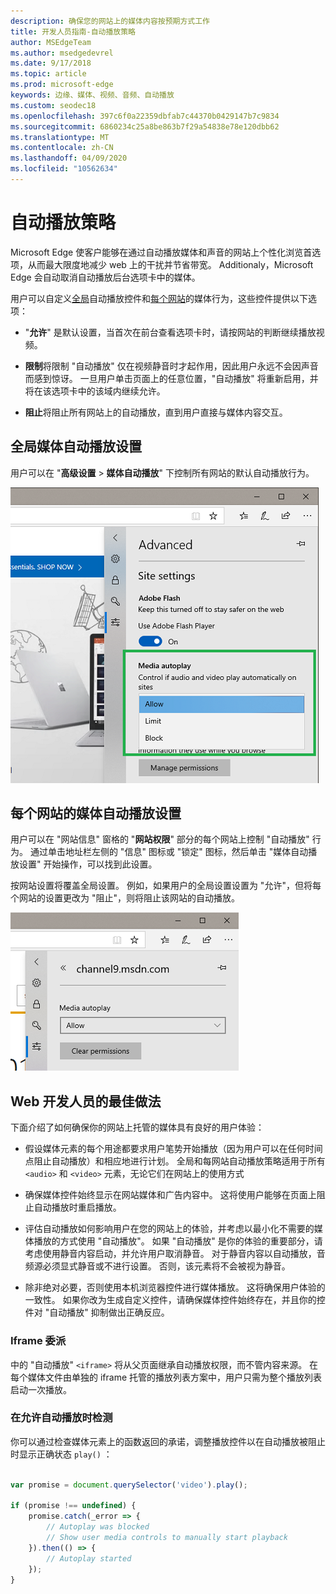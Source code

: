 ```yaml
---
description: 确保您的网站上的媒体内容按预期方式工作
title: 开发人员指南-自动播放策略
author: MSEdgeTeam
ms.author: msedgedevrel
ms.date: 9/17/2018
ms.topic: article
ms.prod: microsoft-edge
keywords: 边缘、媒体、视频、音频、自动播放
ms.custom: seodec18
ms.openlocfilehash: 397c6f0a22359dbfab7c44370b0429147b7c9834
ms.sourcegitcommit: 6860234c25a8be863b7f29a54838e78e120dbb62
ms.translationtype: MT
ms.contentlocale: zh-CN
ms.lasthandoff: 04/09/2020
ms.locfileid: "10562634"
---
```

# 自动播放策略

Microsoft Edge 使客户能够在通过自动播放媒体和声音的网站上个性化浏览首选项，从而最大限度地减少 web 上的干扰并节省带宽。 Additionaly，Microsoft Edge 会自动取消自动播放后台选项卡中的媒体。

用户可以自定义[全局](#global-media-autoplay-settings)自动播放控件和[每个网站](#per-site-media-autoplay-settings)的媒体行为，这些控件提供以下选项：

- "**允许**" 是默认设置，当首次在前台查看选项卡时，请按网站的判断继续播放视频。

- **限制**将限制 "自动播放" 仅在视频静音时才起作用，因此用户永远不会因声音而感到惊讶。 一旦用户单击页面上的任意位置，"自动播放" 将重新启用，并将在该选项卡中的该域内继续允许。

- **阻止**将阻止所有网站上的自动播放，直到用户直接与媒体内容交互。

## 全局媒体自动播放设置

用户可以在 "**高级设置**  >  **媒体自动播放**" 下控制所有网站的默认自动播放行为。

![全局媒体自动播放设置](../media/autoplay_global.png)

## 每个网站的媒体自动播放设置

用户可以在 "网站信息" 窗格的 "**网站权限**" 部分的每个网站上控制 "自动播放" 行为。 通过单击地址栏左侧的 "信息" 图标或 "锁定" 图标，然后单击 "媒体自动播放设置" 开始操作，可以找到此设置。

按网站设置将覆盖全局设置。 例如，如果用户的全局设置设置为 "允许"，但将每个网站的设置更改为 "阻止"，则将阻止该网站的自动播放。

![每个网站的媒体自动播放设置](../media/autoplay_per-site.png)
 
## Web 开发人员的最佳做法

下面介绍了如何确保你的网站上托管的媒体具有良好的用户体验：

- 假设媒体元素的每个用途都要求用户笔势开始播放（因为用户可以在任何时间点阻止自动播放）和相应地进行计划。  全局和每网站自动播放策略适用于所有 `<audio>` 和 `<video>` 元素，无论它们在网站上的使用方式

- 确保媒体控件始终显示在网站媒体和广告内容中。 这将使用户能够在页面上阻止自动播放时重启播放。

- 评估自动播放如何影响用户在您的网站上的体验，并考虑以最小化不需要的媒体播放的方式使用 "自动播放"。 如果 "自动播放" 是你的体验的重要部分，请考虑使用静音内容启动，并允许用户取消静音。 对于静音内容以自动播放，音频源必须显式静音或不进行设置。 否则，该元素将不会被视为静音。

- 除非绝对必要，否则使用本机浏览器控件进行媒体播放。 这将确保用户体验的一致性。 如果你改为生成自定义控件，请确保媒体控件始终存在，并且你的控件对 "自动播放" 抑制做出正确反应。

### Iframe 委派

中的 "自动播放" `<iframe>` 将从父页面继承自动播放权限，而不管内容来源。 在每个媒体文件由单独的 iframe 托管的播放列表方案中，用户只需为整个播放列表启动一次播放。

### 在允许自动播放时检测

你可以通过检查媒体元素上的函数返回的承诺，调整播放控件以在自动播放被阻止时显示正确状态 `play()` ：

```Javascript

var promise = document.querySelector('video').play();

if (promise !== undefined) { 
    promise.catch(_error => { 
        // Autoplay was blocked
        // Show user media controls to manually start playback
    }).then(() => { 
        // Autoplay started
    }); 
}

```

